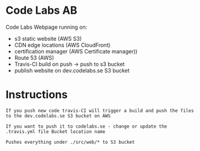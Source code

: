 
# Code Labs AB
Code Labs Webpage running on:

- s3 static website (AWS S3)
- CDN edge locations (AWS CloudFront)
- certification manager (AWS Certificate manager))
- Route 53 (AWS)
- Travis-CI build on push -> push to s3 bucket
- publish website on dev.codelabs.se S3 bucket

# Instructions

`If you push new code travis-CI will trigger a build and push the files to the dev.codelabs.se S3 bucket on AWS`

`If you want to push it to codelabs.se - change or update the .travis.yml file Bucket location name`

`Pushes everything under ./src/web/* to S3 bucket`
